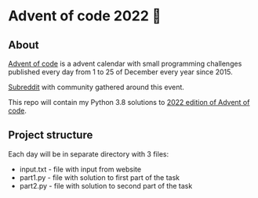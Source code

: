 # Advent of code 2022 :christmas_tree:


## About
[Advent of code](https://adventofcode.com) is a advent calendar with small programming challenges published every day from 1 to 25 of December every year since 2015.
 
[Subreddit](https://www.reddit.com/r/adventofcode/) with community gathered around this event.

This repo will contain my Python 3.8 solutions to [2022 edition of Advent of code](https://adventofcode.com/2022).



## Project structure
Each day will be in separate directory with 3 files:

- input.txt - file with input from website
- part1.py - file with solution to first part of the task
- part2.py - file with solution to second part of the task

